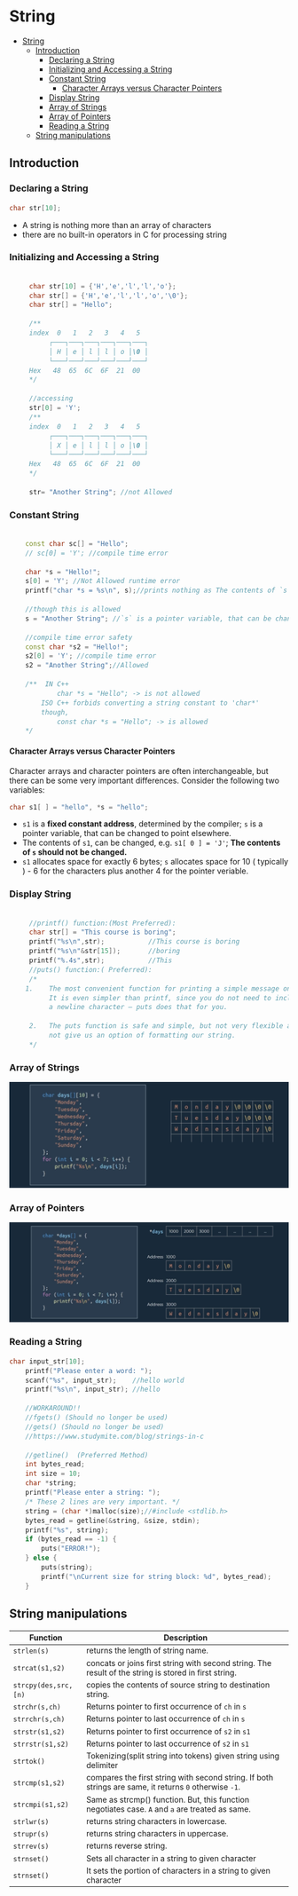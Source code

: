 # String

- [String](#string)
  - [Introduction](#introduction)
    - [Declaring a String](#declaring-a-string)
    - [Initializing and Accessing a String](#initializing-and-accessing-a-string)
    - [Constant String](#constant-string)
      - [Character Arrays versus Character Pointers](#character-arrays-versus-character-pointers)
    - [Display String](#display-string)
    - [Array of Strings](#array-of-strings)
    - [Array of Pointers](#array-of-pointers)
    - [Reading a String](#reading-a-string)
  - [String manipulations](#string-manipulations)

## Introduction

### Declaring a String

```c
char str[10];
```

- A string is nothing more than an array of characters
- there are no built-in operators in C for processing string

### Initializing and Accessing a String

```cpp

     char str[10] = {'H','e','l','l','o'};
     char str[] = {'H','e','l','l','o','\0'};
     char str[] = "Hello"; 

     /**  
     index  0   1   2   3   4   5
          ┌───┐───┐───┐───┐───┐───┐
          │ H │ e │ l │ l │ o │\0 │
          └───┘───┘───┘───┘───┘───┘
     Hex   48  65  6C  6F  21  00
     */

     //accessing
     str[0] = 'Y';
     /**  
     index  0   1   2   3   4   5
          ┌───┐───┐───┐───┐───┐───┐
          │ X │ e │ l │ l │ o │\0 │
          └───┘───┘───┘───┘───┘───┘
     Hex   48  65  6C  6F  21  00
     */

     str= "Another String"; //not Allowed
```

### Constant String

```cpp

    const char sc[] = "Hello";
    // sc[0] = 'Y'; //compile time error

    char *s = "Hello!";
    s[0] = 'Y'; //Not Allowed runtime error
    printf("char *s = %s\n", s);//prints nothing as The contents of `s` should not be changed
    
    //though this is allowed
    s = "Another String"; //`s` is a pointer variable, that can be changed to point elsewhere.
    
    //compile time error safety
    const char *s2 = "Hello!";   
    s2[0] = 'Y'; //compile time error
    s2 = "Another String";//Allowed

    /**  IN C++   
            char *s = "Hello"; -> is not allowed
        ISO C++ forbids converting a string constant to 'char*'
        though,
            const char *s = "Hello"; -> is allowed
    */
```

#### Character Arrays versus Character Pointers

Character arrays and character pointers are often interchangeable, but there can be some very important differences. Consider the following two variables:

```cpp
char s1[ ] = "hello", *s = "hello";
```

- `s1` is a **fixed constant address**, determined by the compiler; `s` is a pointer variable, that can be changed to point elsewhere.
- The contents of `s1`, can be changed, e.g. `s1[ 0 ] = 'J'`; **The contents of `s` should not be changed.**
- `s1` allocates space for exactly 6 bytes; `s` allocates space for 10 ( typically ) - 6 for the characters plus another 4 for the pointer veriable.

### Display String

```cpp

     //printf() function:(Most Preferred):
     char str[] = "This course is boring";
     printf("%s\n",str);           //This course is boring
     printf("%s\n"&str[15]);       //boring
     printf("%.4s",str);           //This
     //puts() function:( Preferred):
     /* 
    1.    The most convenient function for printing a simple message on standard output is puts. 
          It is even simpler than printf, since you do not need to include 
          a newline character — puts does that for you.

     2.   The puts function is safe and simple, but not very flexible as it does
          not give us an option of formatting our string.
     */
```

### Array of Strings

<div align="center"><img src="img/arr_of_string.jpg" alt="Arr of string" ></div>

### Array of Pointers

<div align="center"><img src="img/arr_of_pointers.jpg" alt="Arr of string" ></div>

### Reading a String

```cpp
char input_str[10];
    printf("Please enter a word: ");
    scanf("%s", input_str);    //hello world
    printf("%s\n", input_str); //hello

    //WORKAROUND!!
    //fgets() (Should no longer be used)
    //gets() (Should no longer be used)
    //https://www.studymite.com/blog/strings-in-c

    //getline()  (Preferred Method)
    int bytes_read;
    int size = 10;
    char *string;
    printf("Please enter a string: ");
    /* These 2 lines are very important. */
    string = (char *)malloc(size);//#include <stdlib.h>
    bytes_read = getline(&string, &size, stdin);
    printf("%s", string);
    if (bytes_read == -1) {
        puts("ERROR!");
    } else {
        puts(string);
        printf("\nCurrent size for string block: %d", bytes_read);
    }
```

## String manipulations

| Function             | Description                                                                                            |
| -------------------- | ------------------------------------------------------------------------------------------------------ |
| `strlen(s)`          | returns the length of string name.                                                                     |
| `strcat(s1,s2)`      | concats or joins first string with second string. The result of the string is stored in first string.  |
| `strcpy(des,src,[n)` | copies the contents of source string to destination string.                                            |
| `strchr(s,ch)`       | Returns pointer to first occurrence of `ch` in `s`                                                     |
| `strrchr(s,ch)`      | Returns pointer to last occurrence of `ch` in `s`                                                      |
| `strstr(s1,s2)`      | Returns pointer to first occurrence of `s2` in `s1`                                                    |
| `strrstr(s1,s2)`     | Returns pointer to last occurrence of `s2` in `s1`                                                     |
| `strtok()`           | Tokenizing(split string into tokens) given string using delimiter                                      |
| `strcmp(s1,s2)`      | compares the first string with second string. If both strings are same, it returns `0` otherwise `-1`. |
| `strcmpi(s1,s2)`     | Same as strcmp() function. But, this function negotiates case.  `A` and `a` are treated as same.       |
| `strlwr(s)`          | returns string characters in lowercase.                                                                |
| `strupr(s)`          | returns string characters in uppercase.                                                                |
| `strrev(s)`          | returns reverse string.                                                                                |
| `strnset()`          | Sets all character in a string to given character                                                      |
| `strnset()`          | It sets the portion of characters in a string to given character                                       |
